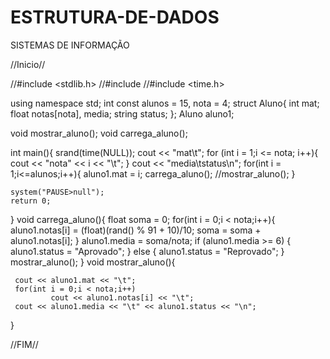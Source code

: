 ESTRUTURA-DE-DADOS
==================

SISTEMAS DE INFORMAÇÃO

//Inicio//

//#include <stdlib.h>
//#include <iostream>
//#include <time.h>

using namespace std;
int const alunos = 15, nota = 4;
struct Aluno{
       int mat;
       float notas[nota], media;
       string status;
};
Aluno aluno1;

void mostrar_aluno();
void carrega_aluno();

int main(){
    srand(time(NULL));
    cout << "mat\t";
    for (int i = 1;i <= nota; i++){
        cout << "nota" << i << "\t";
    }
    cout << "media\tstatus\n";
    for(int i = 1;i<=alunos;i++){
    aluno1.mat = i;
    carrega_aluno();
    //mostrar_aluno();
    }
    
    system("PAUSE>null");
    return 0;
}
void carrega_aluno(){
     float soma = 0;
     for(int i = 0;i < nota;i++){
           aluno1.notas[i] = (float)(rand() % 91 + 10)/10;
           soma = soma + aluno1.notas[i];
     }
     aluno1.media = soma/nota;
     if (aluno1.media  >= 6) {
        aluno1.status = "Aprovado";
     } else {
       aluno1.status = "Reprovado";
     }
     mostrar_aluno();
}
void mostrar_aluno(){
     
     cout << aluno1.mat << "\t";
     for(int i = 0;i < nota;i++)
             cout << aluno1.notas[i] << "\t";
     cout << aluno1.media << "\t" << aluno1.status << "\n";     
}

//FIM//
